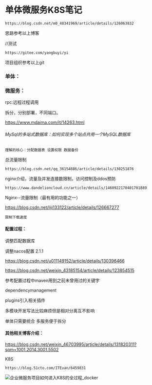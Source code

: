 # 单体微服务K8S笔记

```
https://blog.csdn.net/m0_48341969/article/details/126063832
```

思路参考以上博客

//测试
```
https://gitee.com/yangbuyi/yi
```

项目组织参考以上git

### 单体：



### 微服务：

rpc:远程过程调用

拆分，分别部署，不同端口。

https://www.mdaima.com/it/14263.html

###### MySql的多站式数据库：如何实现多个站点共用一个MySQL数据库

```
理解的核心：分配数据表 设置权限 数据备份
```

总流量限制

```
https://blog.csdn.net/qq_36154886/article/details/130251876
```

nginx介绍，流量及并发连接数限制，访问控制及ddos预防

```
https://www.dandelioncloud.cn/article/details/1460922170401701889
```

Nginx--流量限制（最有用的功能之一）

https://blog.csdn.net/liji133122/article/details/126667277

```
限制下载速度
```



#### 配置过程：

调整匹配数据库 

调整nacos配置 2.1.1

https://blog.csdn.net/u011149152/article/details/130396466

https://blog.csdn.net/weixin_43185154/article/details/123854515

参考配置过程中maven用到之前未曾用过的关键字

dependencymanagement

plugins引入相关插件

多模块开发写法比较麻烦但是相对分离互不影响

单体只需要统合 多服务便于拆分

#### 其他相关博客介绍：

https://blog.csdn.net/weixin_46703995/article/details/131820311?spm=1001.2014.3001.5502



K8S

```
https://blog.51cto.com/ITEvan/6459831
```

![企业微服务项目如何进入K8S的全过程_docker](https://s2.51cto.com/images/blog/202306/12095953_64867c19e986734836.jpg?x-oss-process=image/watermark,size_16,text_QDUxQ1RP5Y2a5a6i,color_FFFFFF,t_30,g_se,x_10,y_10,shadow_20,type_ZmFuZ3poZW5naGVpdGk=/format,webp/resize,m_fixed,w_1184)